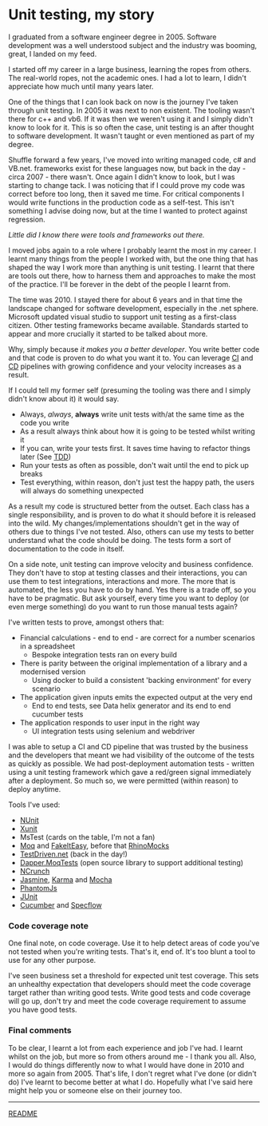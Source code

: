 # Unit testing, my story

I graduated from a software engineer degree in 2005. Software development was a well understood subject and the industry was booming, great, I landed on my feed.

I started off my career in a large business, learning the ropes from others. The real-world ropes, not the academic ones. I had a lot to learn, I didn't appreciate how much until many years later. 

One of the things that I can look back on now is the journey I've taken through unit testing. In 2005 it was next to non existent. The tooling wasn't there for c++ and vb6. If it was then we weren't using it and I simply didn't know to look for it. This is so often the case, unit testing is an after thought to software development. It wasn't taught or even mentioned as part of my degree.

Shuffle forward a few years, I've moved into writing managed code, c# and VB.net. frameworks exist for these languages now, but back in the day - circa 2007 - there wasn't. Once again I didn't know to look, but I was starting to change tack. I was noticing that if I could prove my code was correct before too long, then it saved me time. For critical components I would write functions in the production code as a self-test. This isn't something I advise doing now, but at the time I wanted to protect against regression.

_Little did I know there were tools and frameworks out there._

I moved jobs again to a role where I probably learnt the most in my career. I learnt many things from the people I worked with, but the one thing that has shaped the way I work more than anything is unit testing. I learnt that there are tools out there, how to harness them and approaches to make the most of the practice. I'll be forever in the debt of the people I learnt from.

The time was 2010. I stayed there for about 6 years and in that time the landscape changed for software development, especially in the .net sphere. Microsoft updated visual studio to support unit testing as a first-class citizen. Other testing frameworks became available. Standards started to appear and more crucially it started to be talked about more.

Why, simply because *it makes you a better developer*. You write better code and that code is proven to do what you want it to. You can leverage [CI](https://en.m.wikipedia.org/wiki/Continuous_integration) and [CD](https://en.m.wikipedia.org/wiki/Continuous_delivery) pipelines with growing confidence and your velocity increases as a result.

If I could tell my former self (presuming the tooling was there and I simply didn't know about it) it would say.

- Always, _always_, **always** write unit tests with/at the same time as the code you write
- As a result always think about how it is going to be tested whilst writing it
- If you can, write your tests first. It saves time having to refactor things later (See [TDD](https://en.m.wikipedia.org/wiki/Test-driven_development))
- Run your tests as often as possible, don't wait until the end to pick up breaks
- Test everything, within reason, don't just test the happy path, the users will always do something unexpected

As a result my code is structured better from the outset. Each class has a single responsibility, and is proven to do what it should before it is released into the wild. My changes/implementations shouldn't get in the way of others due to things I've not tested. Also, others can use my tests to better understand what the code should be doing. The tests form a sort of documentation to the code in itself.

On a side note, unit testing can improve velocity and business confidence. They don't have to stop at testing classes and their interactions, you can use them to test integrations, interactions and more. The more that is automated, the less you have to do by hand. Yes there is a trade off, so you have to be pragmatic. But ask yourself, every time you want to deploy (or even merge something) do you want to run those manual tests again?

I've written tests to prove, amongst others that:
* Financial calculations - end to end - are correct for a number scenarios in a spreadsheet
   * Bespoke integration tests ran on every build
* There is parity between the original implementation of a library and a modernised version
   * Using docker to build a consistent 'backing environment' for every scenario
* The application given inputs emits the expected output at the very end
   * End to end tests, see Data helix generator and its end to end cucumber tests
* The application responds to user input in the right way
   * UI integration tests using selenium and webdriver

I was able to setup a CI and CD pipeline that was trusted by the business and the developers that meant we had visibility of the outcome of the tests as quickly as possible. We had post-deployment automation tests - written using a unit testing framework which gave a red/green signal immediately after a deployment. So much so, we were permitted (within reason) to deploy anytime.

Tools I've used:
- [NUnit](https://nunit.org)
- [Xunit](https://xunit.net/)
- MsTest (cards on the table, I'm not a fan)
- [Moq](https://github.com/moq/moq4) and [FakeItEasy](https://fakeiteasy.github.io/), before that [RhinoMocks](https://www.hibernatingrhinos.com/oss/rhino-mocks)
- [TestDriven.net](https://testdriven.net/) (back in the day!)
- [Dapper.MoqTests](https://github.com/laingsimon/Dapper.MoqTests)  (open source library to support additional testing)
- [NCrunch](https://www.ncrunch.net/)
- [Jasmine](https://jasmine.github.io/), [Karma](https://karma-runner.github.io/latest/index.html) and [Mocha](https://mochajs.org/)
- [PhantomJs](https://phantomjs.org/)
- [JUnit](https://junit.org/junit5/)
- [Cucumber](https://cucumber.io/) and [Specflow](https://specflow.org/)

### Code coverage note
One final note, on code coverage. Use it to help detect areas of code you've not tested when you're writing tests. That's it, end of. It's too blunt a tool to use for any other purpose. 

I've seen business set a threshold for expected unit test coverage. This sets an unhealthy expectation that developers should meet the code coverage target rather than writing good tests. Write good tests and code coverage will go up, don't try and meet the code coverage requirement to assume you have good tests.

### Final comments
To be clear, I learnt a lot from each experience and job I've had. I learnt whilst on the job, but more so from others around me - I thank you all. Also, I would do things differently now to what I would have done in 2010 and more so again from 2005. That's life, I don't regret what I've done (or didn't do) I've learnt to become better at what I do. Hopefully what I've said here might help you or someone else on their journey too.

---

[README](Home)
